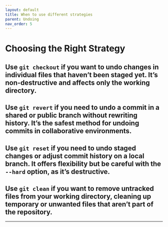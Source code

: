 ```yaml
---
layout: default
title: When to use different strategies
parent: Undoing
nav_order: 5
---
```


# Choosing the Right Strategy

## Use `git checkout` if you want to undo changes in individual files that haven’t been staged yet. It’s non-destructive and affects only the working directory.

## Use `git revert` if you need to undo a commit in a shared or public branch without rewriting history. It’s the safest method for undoing commits in collaborative environments.

## Use `git reset` if you need to undo staged changes or adjust commit history on a local branch. It offers flexibility but be careful with the `--hard` option, as it’s destructive.

## Use `git clean` if you want to remove untracked files from your working directory, cleaning up temporary or unwanted files that aren’t part of the repository.

---